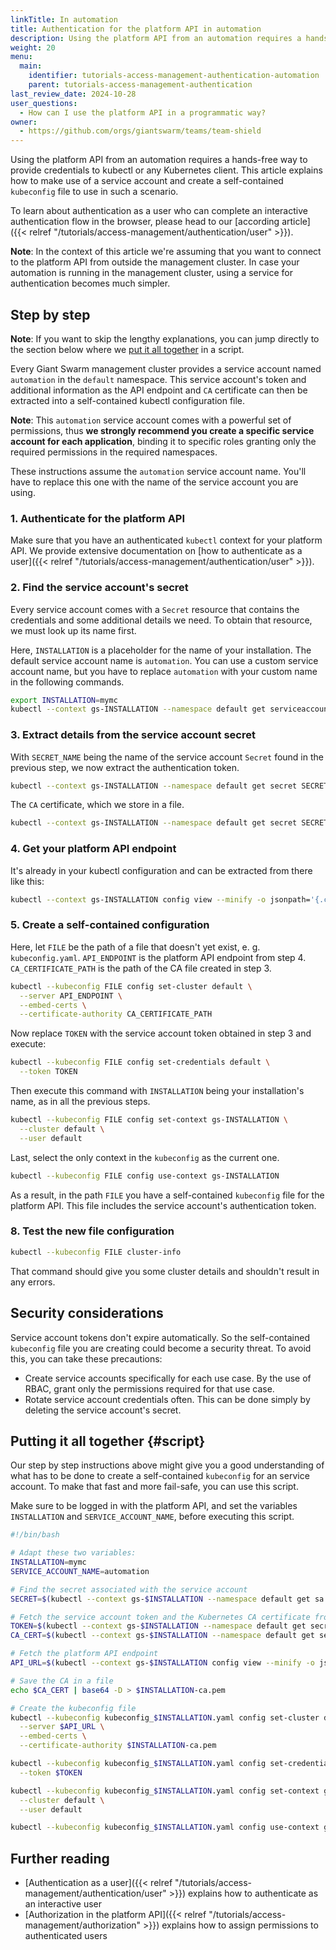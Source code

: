 ```yaml
---
linkTitle: In automation
title: Authentication for the platform API in automation
description: Using the platform API from an automation requires a hands-free way to provide credentials to kubectl or any `kubernetes` client. This article explains how to obtain a service account token to use in such a scenario.
weight: 20
menu:
  main:
    identifier: tutorials-access-management-authentication-automation
    parent: tutorials-access-management-authentication
last_review_date: 2024-10-28
user_questions:
  - How can I use the platform API in a programmatic way?
owner:
  - https://github.com/orgs/giantswarm/teams/team-shield
---
```


Using the platform API from an automation requires a hands-free way to provide credentials to kubectl or any Kubernetes client. This article explains how to make use of a service account and create a self-contained `kubeconfig` file to use in such a scenario.

To learn about authentication as a user who can complete an interactive authentication flow in the browser, please head to our [according article]({{< relref "/tutorials/access-management/authentication/user" >}}).

__Note__: In the context of this article we're assuming that you want to connect to the platform API from outside the management cluster. In case your automation is running in the management cluster, using a service for authentication becomes much simpler.

## Step by step

__Note__: If you want to skip the lengthy explanations, you can jump directly to the section below where we [put it all together](#script) in a script.

Every Giant Swarm management cluster provides a service account named `automation` in the `default` namespace. This service account's token and additional information as the API endpoint and `CA` certificate can then be extracted into a self-contained kubectl configuration file.

__Note__: This `automation` service account comes with a powerful set of permissions, thus **we strongly recommend you create a specific service account for each application**, binding it to specific roles granting only the required permissions in the required namespaces.

These instructions assume the `automation` service account name. You'll have to replace this one with the name of the service account you are using.

### 1. Authenticate for the platform API

Make sure that you have an authenticated `kubectl` context for your platform API. We provide extensive documentation on [how to authenticate as a user]({{< relref "/tutorials/access-management/authentication/user" >}}).

### 2. Find the service account's secret

Every service account comes with a `Secret` resource that contains the credentials and some additional details we need. To obtain that resource, we must look up its name first.

Here, `INSTALLATION` is a placeholder for the name of your installation. The default service account name is `automation`. You can use a custom service account name, but you have to replace `automation` with your custom name in the following commands.

```sh
export INSTALLATION=mymc
kubectl --context gs-INSTALLATION --namespace default get serviceaccount automation -o jsonpath='{.secrets[0].name}'
```

### 3. Extract details from the service account secret

With `SECRET_NAME` being the name of the service account `Secret` found in the previous step, we now extract the authentication token.

```sh
kubectl --context gs-INSTALLATION --namespace default get secret SECRET_NAME -o jsonpath='{.data.token}' | base64 --decode
```

The `CA` certificate, which we store in a file.

```sh
kubectl --context gs-INSTALLATION --namespace default get secret SECRET_NAME -o jsonpath='{.data.ca\.crt}' | base64 --decode > ca.pem
```

### 4. Get your platform API endpoint

It's already in your kubectl configuration and can be extracted from there like this:

```sh
kubectl --context gs-INSTALLATION config view --minify -o jsonpath='{.clusters[0].cluster.server}'
```

### 5. Create a self-contained configuration

Here, let `FILE` be the path of a file that doesn't yet exist, e. g. `kubeconfig.yaml`. `API_ENDPOINT` is the platform API endpoint from step 4. `CA_CERTIFICATE_PATH` is the path of the CA file created in step 3.

```sh
kubectl --kubeconfig FILE config set-cluster default \
  --server API_ENDPOINT \
  --embed-certs \
  --certificate-authority CA_CERTIFICATE_PATH
```

Now replace `TOKEN` with the service account token obtained in step 3 and execute:

```sh
kubectl --kubeconfig FILE config set-credentials default \
  --token TOKEN
```

Then execute this command with `INSTALLATION` being your installation's name, as in all the previous steps.

```sh
kubectl --kubeconfig FILE config set-context gs-INSTALLATION \
  --cluster default \
  --user default
```

Last, select the only context in the `kubeconfig` as the current one.

```sh
kubectl --kubeconfig FILE config use-context gs-INSTALLATION
```

As a result, in the path `FILE` you have a self-contained `kubeconfig` file for the platform API. This file includes the service account's authentication token.

### 8. Test the new file configuration

```sh
kubectl --kubeconfig FILE cluster-info
```

That command should give you some cluster details and shouldn't result in any errors.

## Security considerations

Service account tokens don't expire automatically. So the self-contained `kubeconfig` file you are creating could become a security threat. To avoid this, you can take these precautions:

- Create service accounts specifically for each use case. By the use of RBAC, grant only the permissions required for that use case.
- Rotate service account credentials often. This can be done simply by deleting the service account's secret.

## Putting it all together {#script}

Our step by step instructions above might give you a good understanding of what has to be done to create a self-contained `kubeconfig` for an service account. To make that fast and more fail-safe, you can use this script.

Make sure to be logged in with the platform API, and set the variables `INSTALLATION` and `SERVICE_ACCOUNT_NAME`, before executing this script.

```bash
#!/bin/bash

# Adapt these two variables:
INSTALLATION=mymc
SERVICE_ACCOUNT_NAME=automation

# Find the secret associated with the service account
SECRET=$(kubectl --context gs-$INSTALLATION --namespace default get sa $SERVICE_ACCOUNT_NAME -o jsonpath='{.secrets[0].name}')

# Fetch the service account token and the Kubernetes CA certificate from the secret
TOKEN=$(kubectl --context gs-$INSTALLATION --namespace default get secret $SECRET -o jsonpath='{.data.token}' | base64 --decode)
CA_CERT=$(kubectl --context gs-$INSTALLATION --namespace default get secret $SECRET -o jsonpath='{.data.ca\.crt}')

# Fetch the platform API endpoint
API_URL=$(kubectl --context gs-$INSTALLATION config view --minify -o jsonpath='{.clusters[0].cluster.server}')

# Save the CA in a file
echo $CA_CERT | base64 -D > $INSTALLATION-ca.pem

# Create the kubeconfig file
kubectl --kubeconfig kubeconfig_$INSTALLATION.yaml config set-cluster default \
  --server $API_URL \
  --embed-certs \
  --certificate-authority $INSTALLATION-ca.pem

kubectl --kubeconfig kubeconfig_$INSTALLATION.yaml config set-credentials default \
  --token $TOKEN

kubectl --kubeconfig kubeconfig_$INSTALLATION.yaml config set-context gs-$INSTALLATION \
  --cluster default \
  --user default

kubectl --kubeconfig kubeconfig_$INSTALLATION.yaml config use-context gs-$INSTALLATION
```

## Further reading

- [Authentication as a user]({{< relref "/tutorials/access-management/authentication/user" >}}) explains how to authenticate as an interactive user
- [Authorization in the platform API]({{< relref "/tutorials/access-management/authorization" >}}) explains how to assign permissions to authenticated users
